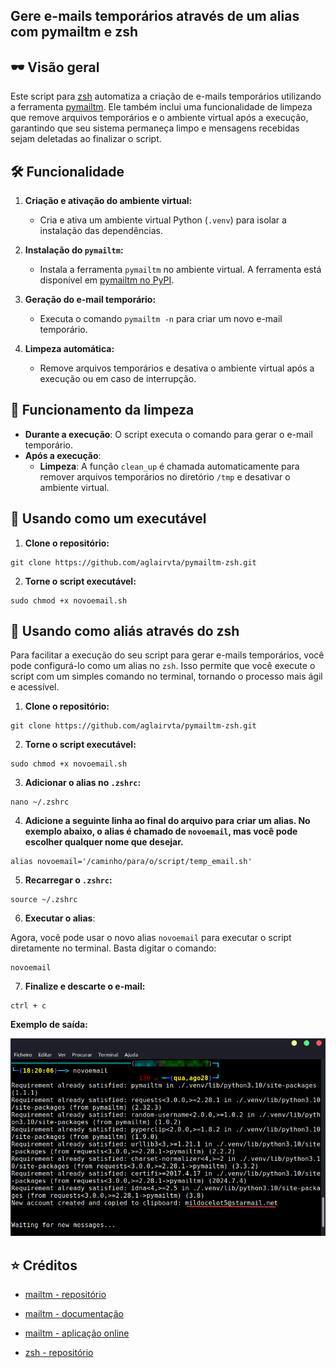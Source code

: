 ## Gere e-mails temporários através de um alias com pymailtm e zsh

## 🕶 Visão geral

Este script para [zsh](https://is.gd/9tbVJ8) automatiza a criação de e-mails temporários utilizando a ferramenta [pymailtm](https://is.gd/TFc6fU). Ele também inclui uma funcionalidade de limpeza que remove arquivos temporários e o ambiente virtual após a execução, garantindo que seu sistema permaneça limpo e mensagens recebidas sejam deletadas ao finalizar o script.

## 🛠️ Funcionalidade

1. **Criação e ativação do ambiente virtual:**
   
   - Cria e ativa um ambiente virtual Python (`.venv`) para isolar a instalação das dependências.

2. **Instalação do `pymailtm`:**
   
   - Instala a ferramenta `pymailtm` no ambiente virtual. A ferramenta está disponível em [pymailtm no PyPI](https://pypi.org/project/pymailtm/).

3. **Geração do e-mail temporário:**
   
   - Executa o comando `pymailtm -n` para criar um novo e-mail temporário.

4. **Limpeza automática:**
   
   - Remove arquivos temporários e desativa o ambiente virtual após a execução ou em caso de interrupção.

## 🧹 Funcionamento da limpeza

- **Durante a execução**: O script executa o comando para gerar o e-mail temporário.
- **Após a execução**:
  - **Limpeza**: A função `clean_up` é chamada automaticamente para remover arquivos temporários no diretório `/tmp` e desativar o ambiente virtual.

## 🔧 Usando como um executável

1. **Clone o repositório:**

```
git clone https://github.com/aglairvta/pymailtm-zsh.git
```

2. **Torne o script executável:**

```
sudo chmod +x novoemail.sh
```

## 🧩 Usando como aliás através do zsh

Para facilitar a execução do seu script para gerar e-mails temporários, você pode configurá-lo como um alias no `zsh`. Isso permite que você execute o script com um simples comando no terminal, tornando o processo mais ágil e acessível.

1. **Clone o repositório:**

```
git clone https://github.com/aglairvta/pymailtm-zsh.git
```

2. **Torne o script executável:**

```
sudo chmod +x novoemail.sh
```

3. **Adicionar o alias no `.zshrc`:**

```
nano ~/.zshrc
```

4. **Adicione a seguinte linha ao final do arquivo para criar um alias. No exemplo abaixo, o alias é chamado de `novoemail`, mas você pode escolher qualquer nome que desejar.**

```
alias novoemail='/caminho/para/o/script/temp_email.sh'
```

5. **Recarregar o `.zshrc`:**

```
source ~/.zshrc
```

6. **Executar o alias**:

Agora, você pode usar o novo alias `novoemail` para executar o script diretamente no terminal. Basta digitar o comando:

```
novoemail
```

7. **Finalize e descarte o e-mail:**

```
ctrl + c
```

**Exemplo de saída:**

![e-mail gerado através da aliás e pymailtm](ex.png)

## ⭐ Créditos

- [mailtm - repositório](https://is.gd/TFc6fU)

- [mailtm - documentação](https://is.gd/GOym9G)

- [mailtm - aplicação online](https://is.gd/HOG3SF)

- [zsh - repositório](https://is.gd/9tbVJ8)
